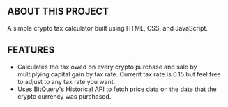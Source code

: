 ## ABOUT THIS PROJECT
A simple crypto tax calculator built using HTML, CSS, and JavaScript.

## FEATURES
-   Calculates the tax owed on every crypto purchase and sale by multiplying capital gain by tax rate. Current tax rate is 0.15 but feel free to adjust to any tax rate you want.
-   Uses BitQuery's Historical API to fetch price data on the date that the crypto currency was purchased. 